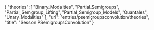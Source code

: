 {
    "theories": [
        "Binary_Modalities",
        "Partial_Semigroups",
        "Partial_Semigroup_Lifting",
        "Partial_Semigroup_Models",
        "Quantales",
        "Unary_Modalities"
    ],
    "url": "entries/psemigroupsconvolution/theories",
    "title": "Session PSemigroupsConvolution"
}